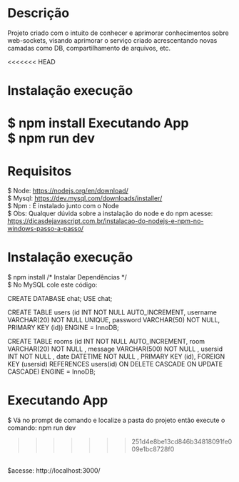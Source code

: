 # Descrição
Projeto criado com o intuito de conhecer e aprimorar 
conhecimentos sobre web-sockets, visando aprimorar o 
serviço criado acrescentando novas camadas como DB, compartilhamento de arquivos, etc.

<<<<<<< HEAD
# Instalação execução
$ npm install 
Executando App
<br />
$ npm run dev
=======
# Requisitos
$ Node: https://nodejs.org/en/download/ <br />
$ Mysql: https://dev.mysql.com/downloads/installer/ <br />
$ Npm : É instalado junto com o Node <br />
$ Obs: Qualquer dúvida sobre a instalação do node
e do npm acesse: https://dicasdejavascript.com.br/instalacao-do-nodejs-e-npm-no-windows-passo-a-passo/

# Instalação execução
$ npm install  /* Instalar Dependências */ <br />
$ No MySQL cole este código:

CREATE DATABASE chat;
USE chat;

CREATE TABLE  users (id INT NOT NULL AUTO_INCREMENT, username VARCHAR(20) NOT NULL UNIQUE, password VARCHAR(50) NOT NULL,
PRIMARY KEY  (id)) ENGINE = InnoDB;

CREATE TABLE rooms
 (id INT NOT NULL AUTO_INCREMENT, room VARCHAR(20) NOT NULL , message VARCHAR(500) NOT NULL ,
 usersid INT NOT NULL , date DATETIME NOT NULL , PRIMARY KEY (id),
FOREIGN KEY (usersid) REFERENCES users(id) ON DELETE CASCADE ON UPDATE CASCADE) ENGINE = InnoDB;

# Executando App
$ Vá no prompt de comando e localize a pasta do projeto então execute o comando:  npm run dev
>>>>>>> 251d4e8be13cd846b34818091fe009e1bc8728f0
<br />
$acesse: http://localhost:3000/

